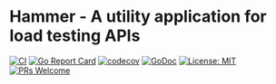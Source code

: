 # Hammer - A utility application for load testing APIs

[![CI](https://github.com/benjivesterby/hammer/actions/workflows/build.yml/badge.svg)](https://github.com/benjivesterby/hammer/actions)
[![Go Report Card](https://goreportcard.com/badge/github.com/benjivesterby/hammer)](https://goreportcard.com/report/github.com/benjivesterby/hammer)
[![codecov](https://codecov.io/gh/benjivesterby/hammer/branch/main/graph/badge.svg)](https://codecov.io/gh/benjivesterby/hammer)
[![GoDoc](https://godoc.org/github.com/benjivesterby/hammer?status.svg)](https://pkg.go.dev/github.com/benjivesterby/hammer)
[![License: MIT](https://img.shields.io/badge/License-MIT-yellow.svg)](https://opensource.org/licenses/MIT)
[![PRs Welcome](https://img.shields.io/badge/PRs-welcome-brightgreen.svg)](http://makeapullrequest.com)

